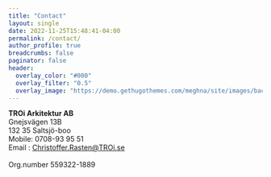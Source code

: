 ```yaml
---
title: "Contact"
layout: single
date: 2022-11-25T15:48:41-04:00
permalink: /contact/
author_profile: true
breadcrumbs: false
paginator: false
header:
  overlay_color: "#000"
  overlay_filter: "0.5"
  overlay_image: "https://demo.gethugothemes.com/meghna/site/images/backgrounds/hero-area.jpg"
---
```


**TROi Arkitektur AB** <Br/>
Gnejsvägen 13B <Br/>
132 35 Saltsjö-boo <Br/>
Mobile: 0708-93 95 51 <Br/>
Email : Christoffer.Rasten@TROi.se <Br/>
<Br/>
Org.number 559322-1889

